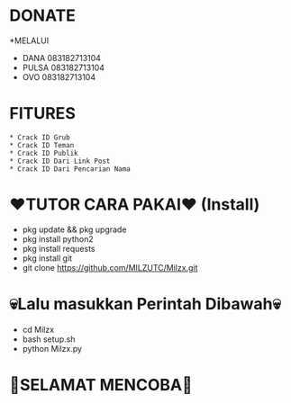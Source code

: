 # DONATE

 *MELALUI
 * DANA    083182713104
 * PULSA   083182713104
 * OVO     083182713104



# FITURES
  ```
* Crack ID Grub
* Crack ID Teman
* Crack ID Publik
* Crack ID Dari Link Post
* Crack ID Dari Pencarian Nama
```

# ❤TUTOR CARA PAKAI❤ (Install)
  * pkg update && pkg upgrade
  * pkg install python2
  * pkg install requests
  * pkg install git
  * git clone https://github.com/MILZUTC/Milzx.git

# 💀Lalu masukkan Perintah Dibawah💀

  * cd Milzx
  * bash setup.sh
  * python Milzx.py

# 💓SELAMAT MENCOBA💓
